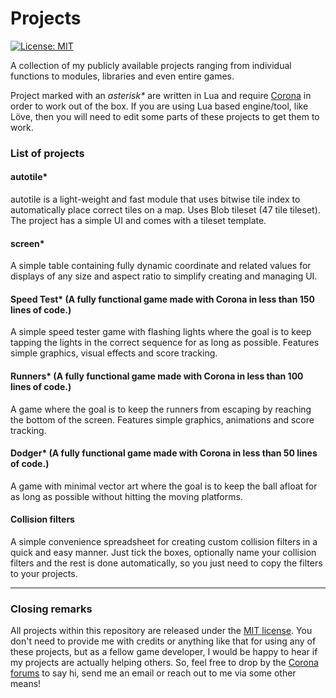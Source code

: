 # Projects
[![License: MIT](https://img.shields.io/badge/License-MIT-yellow.svg)](https://github.com/XeduR/Public-Projects/blob/master/LICENSE)

A collection of my publicly available projects ranging from individual functions to modules, libraries and even entire games.

Project marked with an _asterisk*_ are written in Lua and require [Corona](https://coronalabs.com/) in order to work out of the box. If you are using Lua based engine/tool, like Löve, then you will need to edit some parts of these projects to get them to work.

### List of projects

#### autotile*
autotile is a light-weight and fast module that uses bitwise tile index to automatically place correct tiles on a map. Uses Blob tileset (47 tile tileset). The project has a simple UI and comes with a tileset template.

#### screen*
A simple table containing fully dynamic coordinate and related values for displays of any size and aspect ratio to simplify creating and managing UI.

#### Speed Test* (A fully functional game made with Corona in less than 150 lines of code.)
A simple speed tester game with flashing lights where the goal is to keep tapping the lights in the correct sequence for as long as possible. Features simple graphics, visual effects and score tracking.

#### Runners* (A fully functional game made with Corona in less than 100 lines of code.)
A game where the goal is to keep the runners from escaping by reaching the bottom of the screen. Features simple graphics, animations and score tracking.

#### Dodger* (A fully functional game made with Corona in less than 50 lines of code.)
A game with minimal vector art where the goal is to keep the ball afloat for as long as possible without hitting the moving platforms.

#### Collision filters
A simple convenience spreadsheet for creating custom collision filters in a quick and easy manner. Just tick the boxes, optionally name your collision filters and the rest is done automatically, so you just need to copy the filters to your projects.

---

### Closing remarks
All projects within this repository are released under the [MIT license](https://github.com/XeduR/Public-Projects/blob/master/LICENSE). You don't need to provide me with credits or anything like that for using any of these projects, but as a fellow game developer, I would be happy to hear if my projects are actually helping others. So, feel free to drop by the [Corona forums](https://forums.coronalabs.com/) to say hi, send me an email or reach out to me via some other means!
